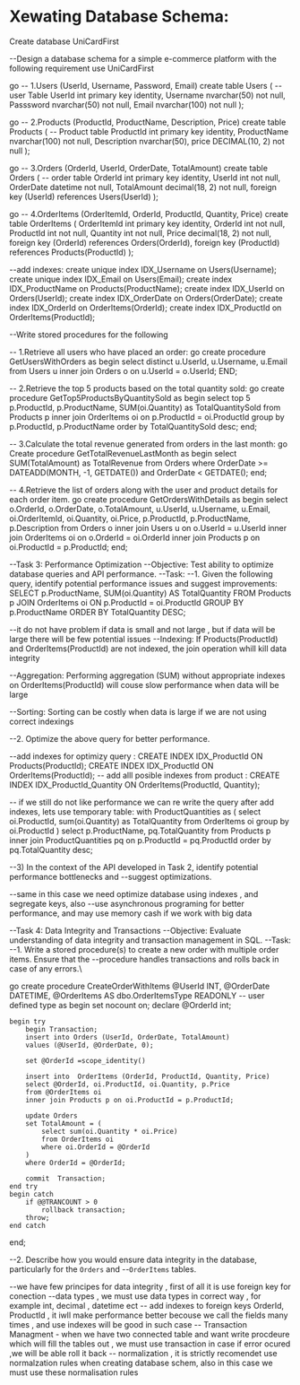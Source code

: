 # Xewating Database Schema:

Create database UniCardFirst

--Design a database schema for a simple e-commerce platform with the following requirement
use UniCardFirst

go 
-- 1.Users (UserId, Username, Password, Email) 
create table Users (  -- user Table
    UserId int primary key identity,
    Username nvarchar(50) not null,
    Passsword nvarchar(50) not null,
    Email nvarchar(100) not null
);

go
-- 2.Products (ProductId, ProductName, Description, Price) 
create table  Products ( -- Product table
    ProductId int primary key identity,
    ProductName nvarchar(100) not null,
    Description nvarchar(50),
    price DECIMAL(10, 2) not null
);

go
-- 3.Orders (OrderId, UserId, OrderDate, TotalAmount) 
create table Orders ( -- order table
    OrderId int primary key identity,
    UserId int not null,
    OrderDate datetime not null,
    TotalAmount decimal(18, 2) not null,
    foreign key (UserId) references Users(UserId)
);

go
-- 4.OrderItems (OrderItemId, OrderId, ProductId, Quantity, Price)
create table OrderItems (
    OrderItemId int primary key identity,
    OrderId int not null,
    ProductId int not null,
    Quantity int not null,
    Price decimal(18, 2) not null,
    foreign key (OrderId) references Orders(OrderId),
    foreign key (ProductId) references Products(ProductId)
);


--add indexes:
create unique index IDX_Username on Users(Username);
create unique index IDX_Email on Users(Email);
create index IDX_ProductName on Products(ProductName);
create index IDX_UserId on Orders(UserId);
create index IDX_OrderDate on Orders(OrderDate);
create index IDX_OrderId on OrderItems(OrderId);
create index IDX_ProductId on OrderItems(ProductId);

--Write stored procedures for the following

-- 1.Retrieve all users who have placed an order:
go
create procedure GetUsersWithOrders
as
begin
    select distinct u.UserId, u.Username, u.Email
    from Users u
    inner join Orders o on u.UserId = o.UserId;
END;

-- 2.Retrieve the top 5 products based on the total quantity sold:
go
create procedure GetTop5ProductsByQuantitySold
as
begin
    select top 5 p.ProductId, p.ProductName, SUM(oi.Quantity) as TotalQuantitySold
    from Products p
    inner join OrderItems oi on p.ProductId = oi.ProductId
    group by p.ProductId, p.ProductName
    order  by TotalQuantitySold desc;
end;

-- 3.Calculate the total revenue generated from orders in the last month:
go
Create procedure GetTotalRevenueLastMonth
as
begin
    select SUM(TotalAmount) as TotalRevenue
    from Orders
    where OrderDate >= DATEADD(MONTH, -1, GETDATE()) and OrderDate < GETDATE();
end;

-- 4.Retrieve the list of orders along with the user and product details for each order item.
go
create procedure GetOrdersWithDetails
as
begin
    select o.OrderId, o.OrderDate, o.TotalAmount,
           u.UserId, u.Username, u.Email,
           oi.OrderItemId, oi.Quantity, oi.Price,
           p.ProductId, p.ProductName, p.Description
    from Orders o
    inner  join Users u on o.UserId = u.UserId
    inner join OrderItems oi on o.OrderId = oi.OrderId
    inner join Products p on oi.ProductId = p.ProductId;
end;

--Task 3: Performance Optimization
--Objective: Test ability to optimize database queries and API performance.
--Task:
--1. Given the following query, identify potential performance issues and suggest improvements:
SELECT p.ProductName, SUM(oi.Quantity) AS TotalQuantity
FROM Products p
JOIN OrderItems oi ON p.ProductId = oi.ProductId
GROUP BY p.ProductName
ORDER BY TotalQuantity DESC;

--it  do not  have problem if  data is small and  not large , but   if data will be large  there  will be  few potential issues
--Indexing: If Products(ProductId) and OrderItems(ProductId) are not indexed, the join operation whill kill  data integrity

--Aggregation: Performing aggregation (SUM) without appropriate indexes on OrderItems(ProductId) will  couse  slow performance when  data will be large

--Sorting: Sorting  can be   costly when  data is large  if we  are not using correct indexings

--2. Optimize the above query for better performance.

--add indexes for optimizy query :
CREATE INDEX IDX_ProductId ON Products(ProductId);
CREATE INDEX IDX_ProductId ON OrderItems(ProductId);
-- add alll posible indexes from product :
CREATE INDEX IDX_ProductId_Quantity ON OrderItems(ProductId, Quantity);

-- if  we still do not like  performance we  can re write the query after add indexes, lets use temporary table:
with ProductQuantities as (
    select oi.ProductId, sum(oi.Quantity) as TotalQuantity
    from OrderItems oi
    group by oi.ProductId
)
select p.ProductName, pq.TotalQuantity
from Products p
inner join ProductQuantities pq on p.ProductId = pq.ProductId
order by pq.TotalQuantity desc;

--3) In the context of the API developed in Task 2, identify potential performance bottlenecks and
--suggest optimizations.

--same in this case we  need optimize  database using indexes , and  segregate keys, also
--use  asynchronous programing for better performance, and  may use memory cash if  we work with big data


--Task 4: Data Integrity and Transactions
--Objective: Evaluate understanding of data integrity and transaction management in SQL.
--Task:
--1. Write a stored procedure(s) to create a new order with multiple order items. Ensure that the
--procedure handles transactions and rolls back in case of any errors.\

go
create procedure CreateOrderWithItems
    @UserId INT,
    @OrderDate DATETIME,
    @OrderItems AS dbo.OrderItemsType READONLY  -- user defined type
as
begin
    set nocount on;
    declare @OrderId int;

    begin try
        begin Transaction;
        insert into Orders (UserId, OrderDate, TotalAmount)
        values (@UserId, @OrderDate, 0);

        set @OrderId =scope_identity()

        insert into  OrderItems (OrderId, ProductId, Quantity, Price)
        select @OrderId, oi.ProductId, oi.Quantity, p.Price
        from @OrderItems oi
        inner join Products p on oi.ProductId = p.ProductId;

        update Orders
        set TotalAmount = (
            select sum(oi.Quantity * oi.Price)
            from OrderItems oi
            where oi.OrderId = @OrderId
        )
        where OrderId = @OrderId;

        commit  Transaction;
    end try
    begin catch
        if @@TRANCOUNT > 0
            rollback transaction;
        throw;
    end catch
end;


--2. Describe how you would ensure data integrity in the database, particularly for the `Orders` and
--`OrderItems` tables.

--we have few  principes for data integrity , first of all it is  use  foreign key for conection
--data types  ,  we must use  data types  in correct  way , for example int, decimal , datetime  ect
-- add indexes to foreign keys OrderId, ProductId ,  it iwll  make performance better becouse we  call the fields  many times , and  use indexes will be good in  such case
-- Transaction Managment - when  we have  two connected table and want  write  procdeure which will fill the tables out , we must use  transaction in case if error   ocured  ,we will be able roll it back
-- normalization , it is  strictly recomendet  use normalzation rules when   creating database schem, also in this case we must use these normalisation rules

